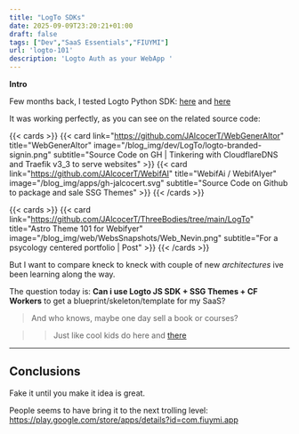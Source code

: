 ```yaml
---
title: "LogTo SDKs"
date: 2025-09-09T23:20:21+01:00
draft: false
tags: ["Dev","SaaS Essentials","FIUYMI"]
url: 'logto-101'
description: 'Logto Auth as your WebApp '
---
```




**Intro**

Few months back, I tested Logto Python SDK: [here](https://jalcocert.github.io/JAlcocerT/testing-tinyauth/#logto-authentication) and [here](https://jalcocert.github.io/JAlcocerT/using-stripe-with-flask/#stripe-x-logto)

It was working perfectly, as you can see on the related source code:

{{< cards >}}
  {{< card link="https://github.com/JAlcocerT/WebGenerAItor" title="WebGenerAItor" image="/blog_img/dev/LogTo/logto-branded-signin.png" subtitle="Source Code on GH | Tinkering with CloudflareDNS and Traefik v3_3 to serve websites" >}}
  {{< card link="https://github.com/JAlcocerT/WebifAI" title="WebifAi / WebifAIyer" image="/blog_img/apps/gh-jalcocert.svg" subtitle="Source Code on Github to package and sale SSG Themes" >}}
{{< /cards >}}

{{< cards >}}
  {{< card link="https://github.com/JAlcocerT/ThreeBodies/tree/main/LogTo" title="Astro Theme 101 for Webifyer" image="/blog_img/web/WebsSnapshots/Web_Nevin.png" subtitle="For a psycology centered portfolio | Post" >}}
{{< /cards >}}

But I want to compare kneck to kneck with couple of new *architectures* ive been learning along the way.

The question today is: **Can i use Logto JS SDK + SSG Themes + CF Workers** to get a blueprint/skeleton/template for my SaaS?

> And who knows, maybe one day sell a book or courses?

> > Just like cool kids do here and [there](https://marclou.com/)











--- 

## Conclusions

Fake it until you make it idea is great.

People seems to have bring it to the next trolling level: https://play.google.com/store/apps/details?id=com.fiuymi.app

